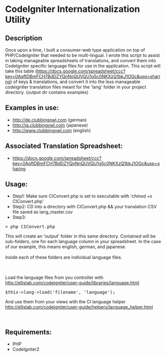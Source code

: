 CodeIgniter Internationalization Utility
========================================

Description
-----------
Once upon a time, I built a consumer-web type application on top of PHP/CodeIgniter that needed to be multi-lingual. I wrote this script to assist in taking manageable spreadsheets of translations, and convert them into CodeIgniter specific language files for use in the application. This script will take this table (https://docs.google.com/spreadsheet/ccc?key=0AqftDBmFCH7BdDZYQnNnQUVQU1g5c0NKXzQ1bkJ1OGc&usp=sharing) of keys & translations, and convert it into the less manageable codeigniter translation files meant for the 'lang' folder in your project directory. (output dir contains examples)

Examples in use:
----------------
- http://de.clubbingowl.com (german)
- http://ja.clubbingowl.com (japanese)
- http://www.clubbingowl.com (english)

Associated Translation Spreadsheet:
-----------------------------------
- https://docs.google.com/spreadsheet/ccc?key=0AqftDBmFCH7BdDZYQnNnQUVQU1g5c0NKXzQ1bkJ1OGc&usp=sharing

Usage:
------
- Step1: Make sure CIConvert.php is set to executable with 'chmod +x CIConvert.php'
- Step2: CD into a directory with CIConvert.php && your translation CSV file saved as lang_master.csv
- Step3:
<pre>
> php CIConvert.php
</pre>
This will create an 'output' folder in this same directory. Contained will be sub-folders, one for each language column in your spreadsheet. In the case of our example, this means english, german, and japanese. 
<br><br>
Inside each of these folders are individual language files. 

<br><br>
Load the language files from you controller with
http://ellislab.com/codeigniter/user-guide/libraries/language.html
<pre>
$this->lang->load('filename', 'language');
</pre>

And use them from your views with the CI language helper
http://ellislab.com/codeigniter/user-guide/helpers/language_helper.html
<pre>
<?= lang('language_key'); ?>
</pre>

Requirements:
-------------
- PHP
- CodeIgniter2
